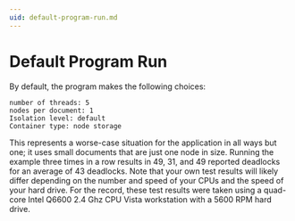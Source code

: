 ```yaml
---
uid: default-program-run.md
---
```


# Default Program Run

By default, the program makes the following choices:



```
number of threads: 5
nodes per document: 1
Isolation level: default
Container type: node storage
```

This represents a worse-case situation for the application in all ways but one; it uses small documents that are just one node in size. Running the example three times in a row results in 49, 31, and 49 reported deadlocks for an average of 43 deadlocks. Note that your own test results will likely differ depending on the number and speed of your CPUs and the speed of your hard drive. For the record, these test results were taken using a quad-core Intel Q6600 2.4 Ghz CPU Vista workstation with a 5600 RPM hard drive.


